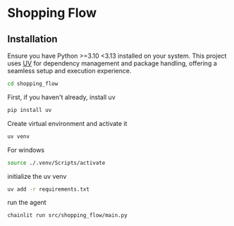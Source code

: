 # Shopping Flow

## Installation

Ensure you have Python >=3.10 <3.13 installed on your system. This project uses [UV](https://docs.astral.sh/uv/) for dependency management and package handling, offering a seamless setup and execution experience.

```bash
cd shopping_flow
```

First, if you haven't already, install uv

```bash
pip install uv
```

Create virtual environment and activate it
```bash
uv venv
```

For windows
```bash
source ./.venv/Scripts/activate
```

initialize the uv venv
```bash
uv add -r requirements.txt
```

run the agent
```bash
chainlit run src/shopping_flow/main.py
```


